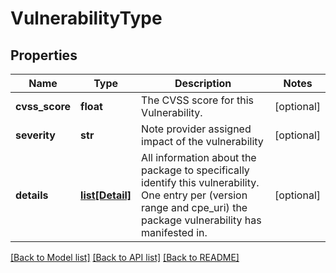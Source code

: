 # VulnerabilityType

## Properties
Name | Type | Description | Notes
------------ | ------------- | ------------- | -------------
**cvss_score** | **float** | The CVSS score for this Vulnerability. | [optional] 
**severity** | **str** | Note provider assigned impact of the vulnerability | [optional] 
**details** | [**list[Detail]**](Detail.md) | All information about the package to specifically identify this vulnerability. One entry per (version range and cpe_uri) the package vulnerability has manifested in. | [optional] 

[[Back to Model list]](../README.md#documentation-for-models) [[Back to API list]](../README.md#documentation-for-api-endpoints) [[Back to README]](../README.md)


